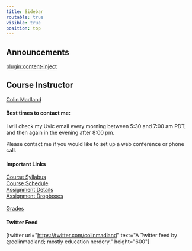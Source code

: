 ```yaml
---
title: Sidebar
routable: true
visible: true
position: top
---
```


## Announcements
[plugin:content-inject](/edci335/home/_important-reminders)

## Course Instructor
[Colin Madland](mailto:cmadland@uvic.ca)

#### Best times to contact me:  
I will check my Uvic email every morning between 5:30 and 7:00 am PDT, and then again in the evening after 8:00 pm.

Please contact me if you would like to set up a web conference or phone call.

#### Important Links
[Course Syllabus](https://coursespaces.uvic.ca/course/view.php?id=61414&section=0)<br>
[Course Schedule](https://edtechuvic.ca/edci335/schedule)<br>
[Assignment Details](https://edtechuvic.ca/edci335/assignments)<br>
[Assignment Dropboxes](https://coursespaces.uvic.ca/course/view.php?id=61414&section=1)<br>   
[Grades](https://coursespaces.uvic.ca/grade/report/overview/index.php)<br>  

#### Twitter Feed
[twitter url="https://twitter.com/colinmadland" text="A Twitter feed by @colinmadland; mostly education nerdery." height="600"]

